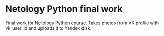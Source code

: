 # Netology Python final work
Final work for Netology Python course. Takes photos from VK  profile with vk_user_id and uploads it to Yandex disk.
